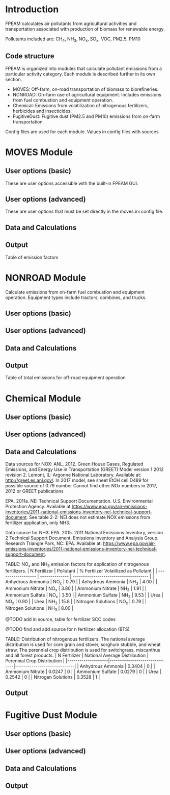 # Introduction
FPEAM calculates air pollutants from agricultural activities and transportation associated with production of biomass for renewable energy.

Pollutants included are: CH<sub>4</sub>, NH<sub>3</sub>, NO<sub>x</sub>, SO<sub>x</sub>, VOC, PM2.5, PM10

## Code structure
FPEAM is organized into modules that calculate pollutant emissions from a particular activity category. Each module is described further in its own section.

* MOVES: Off-farm, on-road transportation of biomass to biorefineries.
* NONROAD: On-farm use of agricultural equipment.  Includes emissions from fuel combustion and equipment operation.
* Chemical: Emissions from volatilization of nitrogenous fertilizers, herbicides and insecticides.
* FugitiveDust: Fugitive dust (PM2.5 and PM10) emissions from on-farm transportation.

Config files are used for each module. Values in config files with sources


# MOVES Module

## User options (basic)
These are user options accessible with the built-in FPEAM GUI.

## User options (advanced)
These are user options that must be set directly in the moves.ini config file.

## Data and Calculations

## Output
Table of emission factors


# NONROAD Module
Calculate emissions from on-farm fuel combustion and equipment operation. Equipment types include tractors, combines, and trucks.

## User options (basic)

## User options (advanced)

## Data and Calculations

## Output
Table of total emissions for off-road equipment operation

# Chemical Module

## User options (basic)

## User options (advanced)

## Data and Calculations

Data sources for NOX:
 ANL. 2012. Green House Gases, Regulated Emissions, and Energy Use in Transportation (GREET) Model version 1 2012 revision 2. Lemont, IL: Argonne National Laboratory. Available at: http://greet.es.anl.gov/.
	In 2017 model, see sheet EtOH cell D489 for possible source of 0.79 number
	Cannot find other NOx numbers in 2017, 2012 or GREET publications
	
 EPA. 2011a. NEI Technical Support Documentation. U.S. Environmental Protection Agency. Available at https://www.epa.gov/air-emissions-inventories/2011-national-emissions-inventory-nei-technical-support-document.
	See table 2-2: NEI does not estimate NOX emissions from fertilizer application, only NH3.
	
Data source for NH3:
 EPA. 2015. 2011 National Emissions Inventory, version 2 Technical Support Document. Emissions Inventory and Analysis Group.  Research Triangle Park, NC: EPA. Available at: https://www.epa.gov/air-emissions-inventories/2011-national-emissions-inventory-nei-technical-support-document.

 TABLE: NO<sub>x</sub> and NH<sub>3</sub> emission factors for application of nitrogenous fertilizers.
| N Fertilizer       | Pollutant      | % Fertilizer Volatilized as Pollutant |
| ------------------ | -------------- | ------------------------------------- |
| Anhydrous Ammonia  | NO<sub>x</sub> | 0.79                                  |
| Anhydrous Ammonia  | NH<sub>3</sub> | 4.00                                  |
| Ammonium Nitrate   | NO<sub>x</sub> | 3.80                                  |
| Ammonium Nitrate   | NH<sub>3</sub> | 1.91                                  |
| Ammonium Sulfate   | NO<sub>x</sub> | 3.50                                  |
| Ammonium Sulfate   | NH<sub>3</sub> | 9.53                                  |
| Urea               | NO<sub>x</sub> | 0.90                                  |
| Urea               | NH<sub>3</sub> | 15.8                                  |
| Nitrogen Solutions | NO<sub>x</sub> | 0.79                                  |
| Nitrogen Solutions | NH<sub>3</sub> | 8.00                                  |

@TODO add in source, table for fertilizer SCC codes

@TODO find and add source for n fertilizer allocation (BTS)

TABLE: Distribution of nitrogenous fertilizers. The national average distribution is used for corn grain and stover, sorghum stubble, and wheat straw. The perennial crop distribution is used for switchgrass, miscanthus and all forest products.
| N Fertilizer       | National Average Distribution | Perennial Crop Distribution |
|--------------------|-------------------------------|-----------------------------|
| Anhydrous Ammonia  | 0.3404                        | 0                           |
| Ammonium Nitrate   | 0.0247                        | 0                           |
| Ammonium Sulfate   | 0.0279                        | 0                           |
| Urea               | 0.2542                        | 0                           |
| Nitrogen Solutions | 0.3528                        | 1                           |

## Output

# Fugitive Dust Module

## User options (basic)

## User options (advanced)

## Data and Calculations

## Output